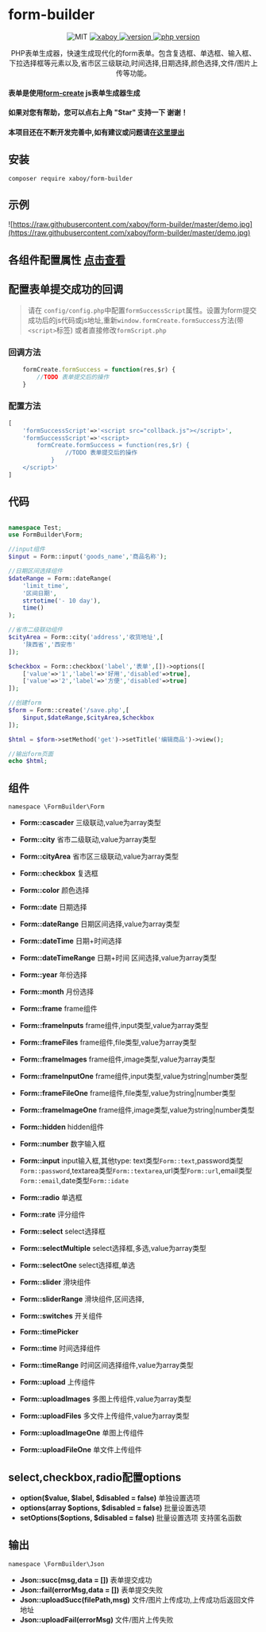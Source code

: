 # form-builder

<p align="center">
    <img src="https://img.shields.io/badge/License-MIT-yellow.svg" alt="MIT" />
  <a href="https://github.com/xaboy">
    <img src="https://img.shields.io/badge/Author-xaboy-blue.svg" alt="xaboy" />
  </a>
  <a href="https://packagist.org/packages/xaboy/form-builder">
    <img src="https://img.shields.io/packagist/v/xaboy/form-builder.svg" alt="version" />
  </a>
  <a href="https://packagist.org/packages/xaboy/form-builder">
    <img src="https://img.shields.io/packagist/php-v/xaboy/form-builder.svg" alt="php version" />
  </a>
</p>

<p align="center">
PHP表单生成器，快速生成现代化的form表单。包含复选框、单选框、输入框、下拉选择框等元素以及,省市区三级联动,时间选择,日期选择,颜色选择,文件/图片上传等功能。
</p>


#### 表单是使用[form-create](https://github.com/xaboy/form-create) js表单生成器生成

#### 如果对您有帮助，您可以点右上角 "Star" 支持一下 谢谢！
 
#### 本项目还在不断开发完善中,如有建议或问题请[在这里提出](https://github.com/xaboy/form-builder/issues/new)


## 安装
`composer require xaboy/form-builder`

## 示例

![https://raw.githubusercontent.com/xaboy/form-builder/master/demo.jpg](https://raw.githubusercontent.com/xaboy/form-builder/master/demo.jpg)


## 各组件配置属性 [点击查看](https://github.com/xaboy/form-builder/tree/master/src/components)

## 配置表单提交成功的回调
> 请在 `config/config.php`中配置`formSuccessScript`属性。设置为form提交成功后的js代码或js地址,重新`window.formCreate.formSuccess`方法(带`<script>`标签) 或者直接修改`formScript.php`
### 回调方法
```javascript
    formCreate.formSuccess = function(res,$r) {
        //TODO 表单提交后的操作
    }
```
### 配置方法
```php
[
    'formSuccessScript'=>'<script src="collback.js"></script>',
    'formSuccessScript'=>'<script>
        formCreate.formSuccess = function(res,$r) {
                //TODO 表单提交后的操作
            }
    </script>'
]
```


## 代码
```php

namespace Test;
use FormBuilder\Form;

//input组件
$input = Form::input('goods_name','商品名称');

//日期区间选择组件
$dateRange = Form::dateRange(
    'limit_time',
    '区间日期',
    strtotime('- 10 day'),
    time()
);

//省市二级联动组件
$cityArea = Form::city('address','收货地址',[
    '陕西省','西安市'
]);

$checkbox = Form::checkbox('label','表单',[])->options([
    ['value'=>'1','label'=>'好用','disabled'=>true],
    ['value'=>'2','label'=>'方便','disabled'=>true]
]);

//创建form
$form = Form::create('/save.php',[
    $input,$dateRange,$cityArea,$checkbox
]);

$html = $form->setMethod('get')->setTitle('编辑商品')->view();

//输出form页面
echo $html;
```

## 组件
`namespace \FormBuilder\Form`

* **Form::cascader** 三级联动,value为array类型
* **Form::city** 省市二级联动,value为array类型
* **Form::cityArea** 省市区三级联动,value为array类型


* **Form::checkbox** 复选框
* **Form::color** 颜色选择


* **Form::date** 日期选择
* **Form::dateRange** 日期区间选择,value为array类型
* **Form::dateTime** 日期+时间选择
* **Form::dateTimeRange** 日期+时间 区间选择,value为array类型
* **Form::year** 年份选择
* **Form::month** 月份选择


* **Form::frame** frame组件
* **Form::frameInputs** frame组件,input类型,value为array类型
* **Form::frameFiles** frame组件,file类型,value为array类型
* **Form::frameImages** frame组件,image类型,value为array类型
* **Form::frameInputOne** frame组件,input类型,value为string|number类型
* **Form::frameFileOne** frame组件,file类型,value为string|number类型
* **Form::frameImageOne** frame组件,image类型,value为string|number类型


* **Form::hidden** hidden组件
* **Form::number** 数字输入框
* **Form::input** input输入框,其他type: text类型`Form::text`,password类型`Form::password`,textarea类型`Form::textarea`,url类型`Form::url`,email类型`Form::email`,date类型`Form::idate`
* **Form::radio** 单选框
* **Form::rate** 评分组件


* **Form::select** select选择框
* **Form::selectMultiple** select选择框,多选,value为array类型
* **Form::selectOne** select选择框,单选


* **Form::slider** 滑块组件
* **Form::sliderRange** 滑块组件,区间选择,


* **Form::switches** 开关组件


* **Form::timePicker** 
* **Form::time** 时间选择组件
* **Form::timeRange** 时间区间选择组件,value为array类型


* **Form::upload** 上传组件
* **Form::uploadImages** 多图上传组件,value为array类型
* **Form::uploadFiles** 多文件上传组件,value为array类型
* **Form::uploadImageOne** 单图上传组件
* **Form::uploadFileOne** 单文件上传组件

## select,checkbox,radio配置options
* **option($value, $label, $disabled = false)** 单独设置选项
* **options(array $options, $disabled = false)** 批量设置选项
* **setOptions($options, $disabled = false)** 批量设置选项 支持匿名函数


## 输出
`namespace \FormBuilder\Json`

* **Json::succ(msg,data = [])** 表单提交成功
* **Json::fail(errorMsg,data = [])** 表单提交失败
* **Json::uploadSucc(filePath,msg)** 文件/图片上传成功,上传成功后返回文件地址
* **Json::uploadFail(errorMsg)** 文件/图片上传失败
